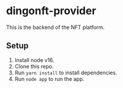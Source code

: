# dingonft-provider

This is the backend of the NFT platform.

## Setup
1) Install node v16.
2) Clone this repo.
3) Run `yarn install` to install dependencies.
4) Run `node app` to run the app.
